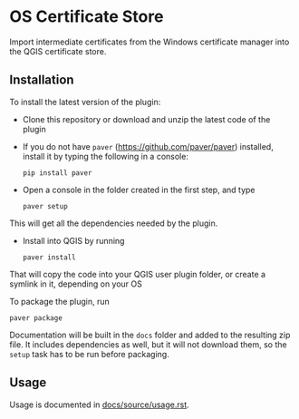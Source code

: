 # OS Certificate Store

Import intermediate certificates from the Windows certificate manager into the QGIS certificate store.

## Installation

To install the latest version of the plugin:

- Clone this repository or download and unzip the latest code of the plugin

- If you do not have `paver` (https://github.com/paver/paver) installed, install it by typing the following in a console:

    ```
    pip install paver
    ```

- Open a console in the folder created in the first step, and type

    ```
    paver setup
    ```

This will get all the dependencies needed by the plugin.

- Install into QGIS by running

    ```
    paver install
    ```

That will copy the code into your QGIS user plugin folder, or create a symlink in it, depending on your OS

To package the plugin, run

```
paver package
```

Documentation will be built in the `docs` folder and added to the resulting zip file. It includes dependencies as well, but it will not download them, so the `setup` task has to be run before packaging.

## Usage

Usage is documented in [docs/source/usage.rst](docs/source/usage.rst).
